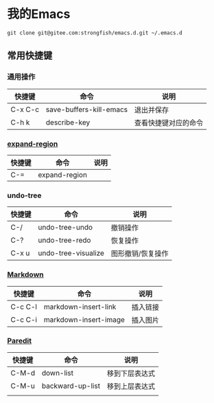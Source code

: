 # 我的Emacs

```shell
git clone git@gitee.com:strongfish/emacs.d.git ~/.emacs.d
```

## 常用快捷键

### 通用操作
| 快捷键  | 命令                    | 说明                 |
|---------|-------------------------|----------------------|
| C-x C-c | save-buffers-kill-emacs | 退出并保存           |
| C-h k   | describe-key            | 查看快捷键对应的命令 |

### [expand-region](https://github.com/magnars/expand-region.el)
| 快捷键  | 命令                    | 说明                 |
|---------|-------------------------|----------------------|
| C-=     | expand-region           |                      |

### undo-tree
| 快捷键  | 命令                    | 说明              |
|---------|-------------------------|-------------------|
| C-/     | undo-tree-undo          | 撤销操作          |
| C-?     | undo-tree-redo          | 恢复操作          |
| C-x u   | undo-tree-visualize     | 图形撤销/恢复操作 |

### [Markdown](https://jblevins.org/projects/markdown-mode/ "Markdown")
| 快捷键  | 命令                  | 说明     |
|---------|-----------------------|----------|
| C-c C-l | markdown-insert-link  | 插入链接 |
| C-c C-i | markdown-insert-image | 插入图片 |

### [Paredit](https://wikemacs.org/wiki/Paredit-mode "Paredit")
| 快捷键 | 命令             | 说明           |
|--------|------------------|----------------|
| C-M-d  | down-list        | 移到下层表达式 |
| C-M-u  | backward-up-list | 移到上层表达式 |
|        |                  |                |
